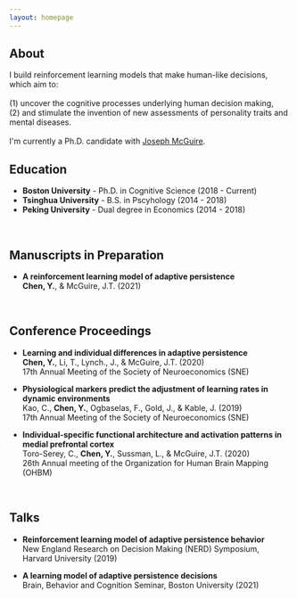 ```yaml
---
layout: homepage
---
```


## About
I build reinforcement learning models that make human-like decisions, which aim to:
<br>
<br>
(1) uncover the cognitive processes underlying human decision making,
<br>
(2) and stimulate the invention of new assessments of personality traits and mental diseases. 
<br>
<br>
I'm currently a Ph.D. candidate with [Joseph McGuire](https://sites.bu.edu/cdlab/lab-director/).
<br>



## Education
- **Boston University** - Ph.D. in Cognitive Science (2018 - Current)
- **Tsinghua University** - B.S. in Pscyhology  (2014 - 2018)
- **Peking University** - Dual degree in Economics (2014 - 2018)
<br>


## Manuscripts in Preparation

- **A reinforcement learning model of adaptive persistence**
  <br>
  **Chen, Y.**, & McGuire, J.T. (2021)
  <br> 
<br>


## Conference Proceedings 

- **Learning and individual differences in adaptive persistence**
  <br>
  **Chen, Y.**, Li, T., Lynch., J., & McGuire, J.T. (2020)
  <br>
  17th Annual Meeting of the Society of Neuroeconomics (SNE)

- **Physiological markers predict the adjustment of learning rates in dynamic environments**
  <br>
  Kao, C., **Chen, Y.**, Ogbaselas, F., Gold, J., & Kable, J. (2019)
  <br>
  17th Annual Meeting of the Society of Neuroeconomics (SNE)

- **Individual-specific functional architecture and activation patterns in medial prefrontal cortex**
  <br>
  Toro-Serey, C., **Chen, Y.**, Sussman, L., & McGuire, J.T. (2020)
  <br>
  26th Annual meeting of the Organization for Human Brain Mapping (OHBM)
<br>


## Talks

- **Reinforcement learning model of adaptive persistence behavior**
  <br>
  New England Research on Decision Making (NERD) Symposium, Harvard University (2019)

- **A learning model of adaptive persistence decisions**
  <br>
  Brain, Behavior and Cognition Seminar, Boston University (2021)

<br>


